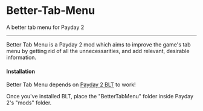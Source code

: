 # Better-Tab-Menu
A better tab menu for Payday 2

----

Better Tab Menu is a Payday 2 mod which aims to improve the game's tab menu by getting rid of all the unnecessarities, and add relevant, desirable information.

#### Installation

Better Tab Menu depends on [Payday 2 BLT](http://paydaymods.com/download/) to work!

Once you've installed BLT, place the "BetterTabMenu" folder inside Payday 2's "mods" folder.
